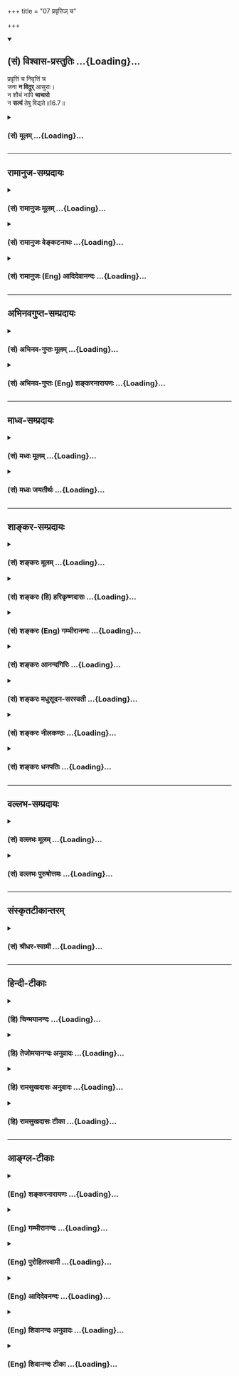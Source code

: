 +++
title = "07 प्रवृत्तिञ् च"

+++
<div class="js_include" newlevelforh1="2" title="(सं) विश्वास-प्रस्तुतिः" unfilled url="/purANam_vaiShNavam/mahAbhAratam/06-bhIShma-parva/03-bhagavad-gItA-parva/saMskRtam/vishvAsa-prastutiH/16_daivAsura-sampad-vib/07_pravRtti~n_cha.md">
<details open><summary><h2>(सं) विश्वास-प्रस्तुतिः ...{Loading}...</h2></summary>

प्रवृत्तिं च निवृत्तिं च  
जना **न विदुर्** आसुराः।  
न शौचं नापि **चाचारो**  
न **सत्यं** तेषु विद्यते॥16.7॥
</details>
</div>
<div class="js_include collapsed" newlevelforh1="3" title="(सं) मूलम्" unfilled url="/purANam_vaiShNavam/mahAbhAratam/06-bhIShma-parva/03-bhagavad-gItA-parva/saMskRtam/mUlam/16_daivAsura-sampad-vib/07_pravRtti~n_cha.md">
<details><summary><h3>(सं) मूलम् ...{Loading}...</h3></summary>

प्रवृत्तिं च निवृत्तिं च जना न विदुरासुराः।  
न शौचं नापि चाचारो न सत्यं तेषु विद्यते।।16.7।।
</details>
</div>


_________________
## रामानुज-सम्प्रदायः
<div class="js_include collapsed" newlevelforh1="3" title="(सं) रामानुजः मूलम्" unfilled url="/purANam_vaiShNavam/mahAbhAratam/06-bhIShma-parva/03-bhagavad-gItA-parva/saMskRtam/rAmAnujaH/mUlam/16_daivAsura-sampad-vib/07_pravRtti~n_cha.md">
<details><summary><h3>(सं) रामानुजः मूलम् ...{Loading}...</h3></summary>

।।16.7।।**प्रवृत्तिं च निवृत्तिं च** अभ्युदयसाधनं मोक्षसाधनं च वैदिकं
धर्मम् **आसुरा न विदुः** न जानन्ति।  
  
**न** च **शौचं** वैदिककर्मयोग्यत्वं शास्त्रसिद्धम् तद् बाह्यम् आभ्यन्तरं
च असुरेषु न विद्यते। **न अपि च आचारः;** तद् बाह्याभ्यन्तरशौचं येन
सन्ध्यावन्दनादिना आचारेण जायते; स अपि आचारः तेषु न विद्यते। तथा उक्तम्
-- सन्ध्याहीनोऽशुचिनित्यमनर्हः सर्वकर्मसु। (दक्षस्मृति 2।23) इति। तथा
**सत्यं** च **तेषु न विद्यते** सत्यं यथार्थज्ञानं भूतहितरूपभाषणं तेषु न
विद्यते। किं च --

</details>
</div>
<div class="js_include collapsed" newlevelforh1="3" title="(सं) रामानुजः वेङ्कटनाथः" unfilled url="/purANam_vaiShNavam/mahAbhAratam/06-bhIShma-parva/03-bhagavad-gItA-parva/saMskRtam/rAmAnujaH/venkaTanAthaH/16_daivAsura-sampad-vib/07_pravRtti~n_cha.md">
<details><summary><h3>(सं) रामानुजः वेङ्कटनाथः ...{Loading}...</h3></summary>

  
  
।।16.7।। अत्र प्रवृत्तिनिवृत्तिशब्दौ न लौकिकविषयौ आसुराणामेव
लौकिकेष्टानिष्टप्राप्तिपरिहारार्थमपथप्रवृत्तेः सत्पथनिवृत्तेश्च
सिद्धत्वात् न च विहितनिषिद्धमात्रविषयौ; रागप्राप्तशास्त्रप्राप्तविषयौ
वा;न शौचं नापि चाचारः इत्यादेः पुनरुक्तिप्रसङ्गात् अतोऽत्र
मुमुक्ष्वपेक्षितप्रवर्तकनिवर्तकधर्मविवेकाभावे तात्पर्यमित्याह --
अभ्युदयसाधनमित्यादिना। तावेतौ धर्मौ स्मर्येतेप्रवृत्तिलक्षणं धर्मं
प्रजापतिरथाब्रवीत् \[म.भा.12।217।4\]निवृत्तिलक्षणं
धर्ममृषिर्नारायणोऽब्रवीत् \[म.भा.12।217।2\] इति। न विदुः इत्यत्रन सत्यं
तेषु विद्यते इतिवदसद्भावमात्रं न विवक्षितम्; अपितु शतकृत्वः
प्रतिपादितेऽपि तमःप्राचुर्यादपरिज्ञानमित्यभिप्रायेणाऽऽह -- न
जानन्तीति। कृत्ययोग्यता इति प्रागुक्तमत्रवदिककर्मयोग्यत्वमित्यनेन
विवृतम्। बाह्यशौचमशुचिसंशीलनादिभिरवश्यकर्तव्याकरणाच्च न विद्यते आन्तरं
त्वात्मगुणाभावात्। न शौचं नापि चाचारः इति क्रमात्कार्यकारणयोर्निषेध
इत्यभिप्रायेणाऽऽह -- तदिति। ननु
सन्ध्यावन्दनादेर्वर्णाश्रमधर्मस्यप्राजापत्यं गृहस्थानां न्यासिनां
ब्रह्मसंज्ञितम्। योगिनाममृतं स्थानं स्वात्मसन्तोषकारिणाम्
\[वि.पु.1।6।36\] इत्यादिभिः फलान्तरं श्रूयते तत्कथं तस्य
शौचहेतुत्वोक्तिः इत्यत्राऽऽह -- यथोक्तमिति। व्यतिरेकोक्त्या
हेतुहेतुमद्भावोऽत्र दृढीकृतः। इदं नित्यकर्मान्तरहानादपि
ग्राह्यम्। यथाज्ञानमित्यादि -- विप्रलम्भरसिकत्वादयथाज्ञानं भाषणाभावः;
हिंसास्वभावत्वाद्धितरूपभाषणाभावः।  
  

</details>
</div>
<div class="js_include collapsed" newlevelforh1="3" title="(सं) रामानुजः (Eng) आदिदेवानन्दः" unfilled url="/purANam_vaiShNavam/mahAbhAratam/06-bhIShma-parva/03-bhagavad-gItA-parva/saMskRtam/rAmAnujaH/english/AdidevAnandaH/16_daivAsura-sampad-vib/07_pravRtti~n_cha.md">
<details><summary><h3>(सं) रामानुजः (Eng) आदिदेवानन्दः ...{Loading}...</h3></summary>

16.7 The demoniac men do not know the 'path of action and renunciation,'
viz., the Vedic Dharma that leads to prosperity and final release.
'Cleanliness' is the competence for performing Vedic rites as established in the Sastras. That 'cleanliness,' be it external or internal, is alien to the demoniac. Nor 'right conduct,' viz., that right conduct such as twilight prayers (Sandhya-vandana) etc., by means of which this internal and external cleanliness arises - even that right conduct is alien to them. For it is declared in: 'He who does not perform twilight prayers, is always unholy and is unfit for any rites'
(Daksha Sm., 2.23). Likewise, 'truth' is not found among them, viz.,
that truthful speech, which is conducive to the welfare of beings and which is in accordance with one's actual knowledge, does not characterise them. Moreover:

</details>
</div>


_________________
## अभिनवगुप्त-सम्प्रदायः
<div class="js_include collapsed" newlevelforh1="3" title="(सं) अभिनव-गुप्तः मूलम्" unfilled url="/purANam_vaiShNavam/mahAbhAratam/06-bhIShma-parva/03-bhagavad-gItA-parva/saMskRtam/abhinava-guptaH/mUlam/16_daivAsura-sampad-vib/07_pravRtti~n_cha.md">
<details><summary><h3>(सं) अभिनव-गुप्तः मूलम् ...{Loading}...</h3></summary>

।।16.7।। आसुरीमाह -- प्रवृत्तिमिति। प्रवृत्तिः -- कुत इदमुत्पन्नमिति।
निवृत्तिः क्व प्रलीयते इति।

</details>
</div>
<div class="js_include collapsed" newlevelforh1="3" title="(सं) अभिनव-गुप्तः (Eng) शङ्करनारायणः" unfilled url="/purANam_vaiShNavam/mahAbhAratam/06-bhIShma-parva/03-bhagavad-gItA-parva/saMskRtam/abhinava-guptaH/english/shankaranArAyaNaH/16_daivAsura-sampad-vib/07_pravRtti~n_cha.md">
<details><summary><h3>(सं) अभिनव-गुप्तः (Eng) शङ्करनारायणः ...{Loading}...</h3></summary>

16.7 Pravrttim etc. Origin : i.e. wherefrom this \[universe\] is born.
Withdrawal : i.e. into what this gets dissolved.

</details>
</div>


_________________
## माध्व-सम्प्रदायः
<div class="js_include collapsed" newlevelforh1="3" title="(सं) मध्वः मूलम्" unfilled url="/purANam_vaiShNavam/mahAbhAratam/06-bhIShma-parva/03-bhagavad-gItA-parva/saMskRtam/madhvaH/mUlam/16_daivAsura-sampad-vib/07_pravRtti~n_cha.md">
<details><summary><h3>(सं) मध्वः मूलम् ...{Loading}...</h3></summary>

।।16.7।। Sri Madhvacharya did not comment on this sloka.

</details>
</div>
<div class="js_include collapsed" newlevelforh1="3" title="(सं) मध्वः जयतीर्थः" unfilled url="/purANam_vaiShNavam/mahAbhAratam/06-bhIShma-parva/03-bhagavad-gItA-parva/saMskRtam/madhvaH/jayatIrthaH/16_daivAsura-sampad-vib/07_pravRtti~n_cha.md">
<details><summary><h3>(सं) मध्वः जयतीर्थः ...{Loading}...</h3></summary>

।।16.7।। Sri Jayatirtha did not comment on this sloka.

</details>
</div>


_________________
## शाङ्कर-सम्प्रदायः
<div class="js_include collapsed" newlevelforh1="3" title="(सं) शङ्करः मूलम्" unfilled url="/purANam_vaiShNavam/mahAbhAratam/06-bhIShma-parva/03-bhagavad-gItA-parva/saMskRtam/shankaraH/mUlam/16_daivAsura-sampad-vib/07_pravRtti~n_cha.md">
<details><summary><h3>(सं) शङ्करः मूलम् ...{Loading}...</h3></summary>

।।16.7।। --,**प्रवृत्तिं च** प्रवर्तनं यस्मिन् पुरुषार्थसाधने कर्तव्ये
प्रवृत्तिः ताम्; **निवृत्तिं च** एतद्विपरीतां यस्मात् अनर्थहेतोः
निवर्तितव्यं सा निवृत्तिः तां च; **जनाः आसुराः न विदुः** न जानन्ति। न
केवलं प्रवृत्तिनिवृत्ती एव ते न विदुः; **न शौचं नापि च आचारः न सत्यं
तेषु** विद्यते अशौचाः अनाचाराः मायाविनः अनृतवादिनो हि आसुराः।। किं च --,

</details>
</div>
<div class="js_include collapsed" newlevelforh1="3" title="(सं) शङ्करः (हि) हरिकृष्णदासः" unfilled url="/purANam_vaiShNavam/mahAbhAratam/06-bhIShma-parva/03-bhagavad-gItA-parva/saMskRtam/shankaraH/hindI/harikRShNadAsaH/16_daivAsura-sampad-vib/07_pravRtti~n_cha.md">
<details><summary><h3>(सं) शङ्करः (हि) हरिकृष्णदासः ...{Loading}...</h3></summary>

।।16.7।। इस अध्यायकी समाप्तिपर्यन्त प्राणियोंके विशेषणोंद्वारा आसुरी
सम्पत्ति दिखलायी जाती है; क्योंकि प्रत्यक्ष कर लेनेसे ही उसका त्याग करना
बन सकता है --, आसुरी स्वभाववाले मनुष्य; प्रवृत्तिको अर्थात् जिस किसी
पुरुषार्थके साधनरूप कर्तव्यकार्यमें प्रवृत्त होना उचित है; उसमें
प्रवृत्त होनेको; और निवृत्तिको; अर्थात् उससे विपरीत जिस किसी अनर्थकारक
कर्मसे निवृत्त होना उचित है; उससे निवृत्त होनेको भी; नहीं जानते। केवल
प्रवृत्तिनिवृत्तिको नहीं जानते; इतना ही नहीं; उनमें न शुद्धि होती है; न
सदाचार होता है; और न सत्य ही होता है। यानी आसुरी प्रकृतिके मनुष्य
अशुद्ध; दुराचारी; कपटी और मिथ्यावादी ही होते हैं।

</details>
</div>
<div class="js_include collapsed" newlevelforh1="3" title="(सं) शङ्करः (Eng) गम्भीरानन्दः" unfilled url="/purANam_vaiShNavam/mahAbhAratam/06-bhIShma-parva/03-bhagavad-gItA-parva/saMskRtam/shankaraH/english/gambhIrAnandaH/16_daivAsura-sampad-vib/07_pravRtti~n_cha.md">
<details><summary><h3>(सं) शङ्करः (Eng) गम्भीरानन्दः ...{Loading}...</h3></summary>

16.7 Na, niether; do the asurah, demoniacal; janah, persons; viduh,
understand; pravritim, what is to be done with regard to that which is a
means to the human ends; and nivirttim, what is not to be done, the
opposite of that (former) and from which source of evil one should
desist. Nor only do they not know what is to be done and what is not to
be done, na, nor; does saucam, purity; na api, or even; acarah, good
conduct; or satyam, truthfulness; vidyate, exist; tesu, in them. The
demons are verily bereft of purity and good conduct; they are deceitful
and given to speaking lies. Further,

</details>
</div>
<div class="js_include collapsed" newlevelforh1="3" title="(सं) शङ्करः आनन्दगिरिः" unfilled url="/purANam_vaiShNavam/mahAbhAratam/06-bhIShma-parva/03-bhagavad-gItA-parva/saMskRtam/shankaraH/AnandagiriH/16_daivAsura-sampad-vib/07_pravRtti~n_cha.md">
<details><summary><h3>(सं) शङ्करः आनन्दगिरिः ...{Loading}...</h3></summary>

।।16.7।। नन्वध्यायशेषेणासुरसंपद्दर्शनमयुक्तं तस्यास्त्याज्यत्वेन
पङ्कप्रक्षालनन्यायावतारादित्याशङ्क्याह -- **प्रत्यक्षीकरणेनेति।**
वर्जनीयामासुरीं संपदं विवृणोति -- **प्रवृत्तिं चेति।** तां विहितां
प्रवृत्तिं न जानन्तीत्यर्थः। तां च निषिद्धां क्रियां न जानन्तीति
संबन्धः। न शौचमित्यादेस्तात्पर्यमाह -- **अनाचारा इति।**
शौचसत्ययोराचारान्तर्भावेऽपि ब्राह्मणपरिव्राजकन्यायेन पृथगुपादानम्।

</details>
</div>
<div class="js_include collapsed" newlevelforh1="3" title="(सं) शङ्करः मधुसूदन-सरस्वती" unfilled url="/purANam_vaiShNavam/mahAbhAratam/06-bhIShma-parva/03-bhagavad-gItA-parva/saMskRtam/shankaraH/madhusUdana-sarasvatI/16_daivAsura-sampad-vib/07_pravRtti~n_cha.md">
<details><summary><h3>(सं) शङ्करः मधुसूदन-सरस्वती ...{Loading}...</h3></summary>

।।16.7।। वर्जनीयामासुरीं संपदं प्राणिविशेषणतया तानहमित्यतः
प्राक्तनैर्द्वादशभिः श्लोकैर्विवृणोति -- प्रवृत्तिमिति। प्रवृत्तिं
प्रवृत्तिविषयं धर्मं चकारात्तत्प्रतिपादकं विधिवाक्यं च एवं
निवृत्तिविषयमधर्मं चकारात्तत्प्रतिपादकं निषेधवाक्यं च आसुरस्वभावा जना न
जानन्ति। अतस्तेषु न द्विविधं शौचं नाप्याचारो मन्वादिभिरुक्तः। न सत्यं च
प्रियहितयथार्थभाषणं विद्यते। सत्यशौचयोराचारान्तर्भावेऽपि
ब्राह्मणपरिव्राजकन्यायेन पृथगुपादानम्। अशौचा अनाचारा अनृतवादिनो ह्यसुरा
मायाविनः प्रसिद्धाः।

</details>
</div>
<div class="js_include collapsed" newlevelforh1="3" title="(सं) शङ्करः नीलकण्ठः" unfilled url="/purANam_vaiShNavam/mahAbhAratam/06-bhIShma-parva/03-bhagavad-gItA-parva/saMskRtam/shankaraH/nIlakaNThaH/16_daivAsura-sampad-vib/07_pravRtti~n_cha.md">
<details><summary><h3>(सं) शङ्करः नीलकण्ठः ...{Loading}...</h3></summary>

।।16.7।। प्रवृत्तिं विधिवाक्यं निवृत्तिं निषेधवाक्यं न विदुः।
धर्माधर्मयोरिष्टानिष्टहेतुत्वज्ञानरहिता इत्यर्थः।

</details>
</div>
<div class="js_include collapsed" newlevelforh1="3" title="(सं) शङ्करः धनपतिः" unfilled url="/purANam_vaiShNavam/mahAbhAratam/06-bhIShma-parva/03-bhagavad-gItA-parva/saMskRtam/shankaraH/dhanapatiH/16_daivAsura-sampad-vib/07_pravRtti~n_cha.md">
<details><summary><h3>(सं) शङ्करः धनपतिः ...{Loading}...</h3></summary>

।।16.7।। ज्ञानं बिना परिवर्जनासंभवादासुरीं संपदं प्राणिविशेषणविषयत्वेन
प्रदर्शयति -- प्रवृत्तिं चेति। आसुरा जनाः प्रवृत्तिं प्रवत्तिविषयं
पुरुषार्थसाधनं चकारात्तद्वाधकं शास्त्रं च। निवृत्तिं
निवृत्तिविषयमनर्थसाधनं तद्वोधकं शास्त्रं च न विदुः। न केवलमेतावदेव किंतु
न शौचं नापि चाचारो न सत्यं तेषु आसुरेषु विद्यते। अशौचाः अनाचारा
मायाविनोऽनृतवादिनो यत आसुरा अत इत्यर्थः। शौचसत्ययोः
मन्वाद्युक्ताचारान्तरर्भावेऽपि ब्राह्मणपरिव्राजकन्यायेन पृथगुपादानम्।

</details>
</div>


_________________
## वल्लभ-सम्प्रदायः
<div class="js_include collapsed" newlevelforh1="3" title="(सं) वल्लभः मूलम्" unfilled url="/purANam_vaiShNavam/mahAbhAratam/06-bhIShma-parva/03-bhagavad-gItA-parva/saMskRtam/vallabhaH/mUlam/16_daivAsura-sampad-vib/07_pravRtti~n_cha.md">
<details><summary><h3>(सं) वल्लभः मूलम् ...{Loading}...</h3></summary>

।।16.7।। सर्वात्मना वर्जनार्थमासुरीं विस्तरशो निरूपयति --
प्रवृत्तिमित्यादिद्वादशभिः। प्रवृत्तिमार्गं वेदोक्तं निवृत्तिमार्गं च न
विदुरासुराःरुचिस्तेषां न कुत्रचित् इति श्रीमुखोक्तिरियम्। कुतः इत्यत आहन
शौचं नापि चाचारो न सत्यं तेषु विद्यते इति मानसकायिकवाचिकदोषसद्भावेन
सर्वत्र कर्मादौ तत्प्रतिपादकशास्त्रे च सत्यत्वानङ्गीकारादित्यर्थः।

</details>
</div>
<div class="js_include collapsed" newlevelforh1="3" title="(सं) वल्लभः पुरुषोत्तमः" unfilled url="/purANam_vaiShNavam/mahAbhAratam/06-bhIShma-parva/03-bhagavad-gItA-parva/saMskRtam/vallabhaH/puruShottamaH/16_daivAsura-sampad-vib/07_pravRtti~n_cha.md">
<details><summary><h3>(सं) वल्लभः पुरुषोत्तमः ...{Loading}...</h3></summary>

  
  
।।16.7।। एवं प्रतिज्ञाय विस्तरेणाऽऽह द्वादशभिः -- प्रवृत्तिमित्यादिभिः।
आसुरा जीवा आसुरसर्ग एवोत्पन्नाः प्रवृत्तिं मदिच्छया
मत्सेवानुकूलधर्मपदार्थादिषु प्रवृर्त्तिं तथैव तदननुकूलेषु च निवृत्तिं न
विदुः; न जानन्तीत्यर्थः। अज्ञाने निदर्शनमाह -- न शौचमिति।
बाह्याभ्यन्तरभेदेन शौचं मत्सेवानुकूलदेहशुद्धिस्तेषु न; नापि च आचारः
आचरणं न च; न सत्यं असत्यं तेषु विद्यते सत्यं नास्तीत्यर्थः।  
  

</details>
</div>


_________________
## संस्कृतटीकान्तरम्
<div class="js_include collapsed" newlevelforh1="3" title="(सं) श्रीधर-स्वामी" unfilled url="/purANam_vaiShNavam/mahAbhAratam/06-bhIShma-parva/03-bhagavad-gItA-parva/saMskRtam/shrIdhara-svAmI/16_daivAsura-sampad-vib/07_pravRtti~n_cha.md">
<details><summary><h3>(सं) श्रीधर-स्वामी ...{Loading}...</h3></summary>

।।16.7।। आसुरीं विस्तरतो निरूपयति **--** **प्रवृत्तिं
चेत्यादिद्वादशभिः।** धर्मे प्रवृत्तिं; अधर्मान्निवृत्तिं च आसुरस्वभावा
जना न जानन्ति। अतः शौचमाचारः सत्यं च तेषु नास्त्येव।

</details>
</div>


_________________
## हिन्दी-टीकाः
<div class="js_include collapsed" newlevelforh1="3" title="(हि) चिन्मयानन्दः" unfilled url="/purANam_vaiShNavam/mahAbhAratam/06-bhIShma-parva/03-bhagavad-gItA-parva/hindI/chinmayAnandaH/16_daivAsura-sampad-vib/07_pravRtti~n_cha.md">
<details><summary><h3>(हि) चिन्मयानन्दः ...{Loading}...</h3></summary>

।।16.7।। यहाँ प्रवृत्ति और निवृत्ति के शब्द क्रमश कर्तव्य कर्म और
अकर्तव्य अर्थात् निषिद्ध कर्म हैं। धार्मिक अनुष्ठानकर्ता कर्तव्य पालन और
निस्वार्थ समाज सेवा के द्वारा न केवल तात्कालिक लाभ को प्राप्त करता है
अपितु अन्तकरण की शुद्धि भी प्राप्त करता है; क्योंकि वह कभी अपने सर्वोच्च
लक्ष्य को विस्मृत नहीं होने देता। निषिद्ध कर्मों से विरति ही निवृत्ति
कहलाती है। अकर्तव्य का त्याग ही मनुष्य के लिए श्रेयस्कर होता है। असुर
लोगों को कर्तव्य और अकर्तव्य का सर्वथा अज्ञान होता है। यहाँ ध्यान देने
योग्य बात यह है कि आसुरी गुणों की सूची अज्ञान से प्रारम्भ होती है। यदि
कोई व्यक्ति अज्ञानवशात् किसी प्रकार का अपराध करता है; तो समाज के सहृदय
पुरुषों के मन में उसके प्रति क्षमा का भाव सहज उदित होता है; भले ही
न्यायालय में उसे क्षमा के योग्य कारण न माना जाये। बाह्य शुद्धि; बहुत कुछ
मात्रा में मनुष्य के आन्तरिक व्यक्तित्व की परिचायक होती है। श्रेष्ठ
शिक्षा और संस्कारी पुरुष में ही यह शुद्धि हमें देखने को मिलती है। अज्ञानी
पुरुष में अन्तर्बाह्य शुद्धि का अभाव होता है। ऐसे अनुशासनविहीन पुरुष का
व्यवहार (आचार) भी विनयपूर्ण नहीं हो सकता; क्योंकि बाह्य आचरण मनुष्य के
स्वभाव की ही अभिव्यक्ति है। इसलिए भगवान् कहते हैं कि आसुरी लोगों में
सदाचार का अभाव स्पष्ट रूप से परिलक्षित होता है। अविवेक; अशौच तथा अनाचार
से युक्त पुरुष अपने वचनों की सत्यता का पालन कभी नहीं कर सकता। यदि हम इन
उल्लिखित गुणों का सावधानीपूर्वक अध्ययन करें; तो हमें स्पष्ट बोध होगा कि
भगवान् के हृदय में इन दुराचारियों के प्रति कितनी करुणा है। सम्पूर्ण गीता
में; इनके प्रति रञ्चमात्र भी प्रतिशोध या द्वेष का भाव प्रकट नहीं किया
गया है। हम यह नहीं कह सकते कि आसुरी पुरुष जानबूझ कर असत्य का अनुकरण करता
है। वास्तविकता यह है कि वह अपने स्वभाव से विवश निष्कपट व्यवहार करने में
स्वयं को सर्वथा असमर्थ पाता है।

</details>
</div>
<div class="js_include collapsed" newlevelforh1="3" title="(हि) तेजोमयानन्दः अनुवादः" unfilled url="/purANam_vaiShNavam/mahAbhAratam/06-bhIShma-parva/03-bhagavad-gItA-parva/hindI/tejomayAnandaH/anuvAdaH/16_daivAsura-sampad-vib/07_pravRtti~n_cha.md">
<details><summary><h3>(हि) तेजोमयानन्दः अनुवादः ...{Loading}...</h3></summary>

।।16.7।। आसुरी स्वभाव के लोग न प्रवृत्ति को; जानते हैं और न निवृत्ति को
उनमें न शुद्धि होती है, न सदाचार और न सत्य ही होता है।।

</details>
</div>
<div class="js_include collapsed" newlevelforh1="3" title="(हि) रामसुखदासः अनुवादः" unfilled url="/purANam_vaiShNavam/mahAbhAratam/06-bhIShma-parva/03-bhagavad-gItA-parva/hindI/rAmasukhadAsaH/anuvAdaH/16_daivAsura-sampad-vib/07_pravRtti~n_cha.md">
<details><summary><h3>(हि) रामसुखदासः अनुवादः ...{Loading}...</h3></summary>

।।16.7।। आसुरी प्रकृतिवाले मनुष्य प्रवृत्ति और निवृत्तिको नहीं जानते और
उनमें न बाह्यशुद्धि, न श्रेष्ठ आचरण तथा न सत्य-पालन ही होता है।

</details>
</div>
<div class="js_include collapsed" newlevelforh1="3" title="(हि) रामसुखदासः टीका" unfilled url="/purANam_vaiShNavam/mahAbhAratam/06-bhIShma-parva/03-bhagavad-gItA-parva/hindI/rAmasukhadAsaH/TIkA/16_daivAsura-sampad-vib/07_pravRtti~n_cha.md">
<details><summary><h3>(हि) रामसुखदासः टीका ...{Loading}...</h3></summary>

।।16.7।।***व्याख्या --***  **प्रवृत्तिं च निवृत्तिं च जना न
विदुरासुराः --** आजकलके उच्छृङ्खल वातावरण; खानपान; शिक्षा आदिके प्रभावसे
प्रायः मनुष्य प्रवृत्ति और निवृत्तिको अर्थात् किसमें प्रवृत्त होना
चाहिये और किससे निवृत्त होना चाहिये -- इसको नहीं जानते और जानना चाहते भी
नहीं। कोई इसको बताना चाहे; तो उसकी मानते नहीं; प्रत्युत उसकी हँसी उड़ाते
हैं; उसे मूर्ख समझते हैं और अभिमानके कारण अपनेको बड़ा बुद्धिमान् समझते
हैं। कुछ लोग (प्रवृत्ति और निवृत्तिको) जानते भी हैं; पर उनपर
आसुरीसम्पदाका विशेष प्रभाव होनेसे उनकी विहित कार्योंमें प्रवृत्ति और
निषिद्ध कार्योंसे निवृत्ति नहीं होती। इस कारण सबसे पहले आसुरीसम्पत्ति
आती है -- प्रवृत्ति और निवृत्तिको न जाननेसे। प्रवृत्ति और निवृत्तिको कैसे
जाना जाय इसे गुरुके द्वारा; ग्रन्थके द्वारा; विचारके द्वारा जाना जा सकता
है इसके अलावा उस मनुष्यपर कोई आफत आ जाय; वह मुसीबतमें फँस जाय; कोई
विचित्र घटना घट जाय; तो विवेकशक्ति जाग्रत् हो जाती है। किसी महापुरुषके
दर्शन हो जानेसे पूर्वसंस्कारवश मनुष्यकी वृत्ति बदल जाती है अथवा जिन
स्थानोंपर बड़ेबड़े प्रभावशाली सन्त हुए हैं; उन स्थलोंमें; तीर्थोंमें
जानेसे भी विवेकशक्ति जाग्रत् हो जाती है। विवेकशक्ति प्राणिमात्रमें रहती
है। परन्तु पशुपक्षी आदि योनियोंमें इसको विकसित करनेका अवसर; स्थान और
योग्यता नहीं है एवं मनुष्यमें उसको विकसित करनेका अवसर; स्थान और योग्यता
भी है। पशुपक्षी आदिमें वह विवेकशक्ति केवल अपने शरीरनिर्वाहतक ही सीमित
रहती है; पर मनुष्य उस विवेकशक्तिसे अपना और अपने परिवारका तथा अन्य
प्राणियोंका भी पालनपोषण कर सकता है; और दुर्गुणदुराचारोंका त्याग करके
सद्गुणसदाचारोंको भी ला सकता है। मनुष्य इसमें सर्वथा स्वतन्त्र है क्योंकि
वह साधनयोनि है। परन्तु पक्षुपक्षी इसमें स्वतन्त्र नहीं हैं क्योंकि वह
भोगयोनि है। जब मनुष्योंकी खानेपीने आदिमें ही विशेष वृत्ति रहती है; तब
उनमें कर्तव्यअकर्तव्यका होश नहीं रहता। ऐसे मनुष्योंमें पशुओंकी तरह
दैवीसम्पत्ति छिपी हुई रहती है; सामने नहीं आती। ऐसे मनुष्योंके लिये भी
भगवान्ने **जनाः** पद दिया है अर्थात् वे भी मनुष्य कहलानेके लायक हैं
क्योंकि उनमें दैवीसम्पत्ति प्रकट हो सकती है।  
  
**विशेष बात**  
  
**जनाः** (16। 7) से लेकर **नराधमान्** (16। 19) पदतक बीचमें आये हुए
श्लोकोंमें कहीं भी भगवान्ने मनुष्यवाचक शब्द नहीं दिया है। इसका तात्पर्य
यह है कि यद्यपि मनुष्यमें आसुरीसम्पत्तिका त्याग करनेकी तथा
दैवीसम्पत्तिको धारण करनेकी योग्यता है; तथापि जो मनुष्य होकर भी
दैवीसम्पत्तिको धारण न करके आसुरीसम्पत्तिको बनाये रखते हैं; वे मनुष्य
कहलानेलायक नहीं हैं। वे पशुओंसे और नारकीय प्राणियोंसे भी गयेबीते हैं
क्योंकि पशु और नारकीय प्राणी तो पापोंका फल भोगकर पवित्रताकी तरफ जा रहे
हैं और ये आसुर स्वभाववाले मनुष्य जिस पुण्यसे मनुष्यशरीर मिला है; उसको
नष्ट करके और यहाँ नयेनये पाप बटोरकर पशुपक्षी आदि योनियों तथा नरकोंकी तरफ
जा रहे हैं। अतः उनकी दुर्गतिका वर्णन इसी अध्यायके सोलहवें और उन्नीसवें
श्लोकोंमें किया गया है। भगवान्ने आसुर मनुष्योंके जितने लक्षण बताये हैं;
उनमें उनको पशु आदिका विशेषण न देकर **अशुभान्;**,**नराधमान्** विशेषण दिये
हैं। कारण यह कि पशु आदि इतने पापी नहीं हैं और उनके दर्शनसे पाप भी नहीं
लगता; पर आसुर मनुष्योंमें विशेष पाप होते हैं और उनके दर्शनसे पाप लगता
है; अपवित्रता आती है। इसी अध्यायके बाईसवें श्लोकमें **नरः** पद देकर यह
बताते हैं कि जो कामक्रोधलोभरूप नरकके द्वारोंसे छूटकर,अपने कल्याणका आचरण
करता है; वही मनुष्य कहलानेलायक है। पाँचवें अध्यायके तेईसवें श्लोकमें भी
**नरः** पदसे इसी बातको पुष्ट किया गया है।**न शौचं नापि चाचारो न सत्यं
तेषु विद्यते --** प्रवृत्ति और निवृत्तिको न जाननेसे उन आसुर
स्वभाववालोंमें शुद्धिअशुद्धिका खयाल नहीं रहता। उनको सांसारिक बर्तावका;
व्यवहारका भी खयाल नहीं होता अर्थात् मातापिता आदि बड़ेबूढ़ोंके साथ तथा
अन्य मनुष्योंके साथ कैसा बर्ताव करना चाहिये और कैसे नहीं करना चाहिये --
इस बातको वे जानते ही नहीं। उनमें सत्य नहीं होता अर्थात् वे असत्य बोलते
हैं और आचरण भी असत्य ही करते हैं। इन सबका तात्पर्य यह है कि वे पुरुष
असुर हैं। खानापीना; आरामसे रहना तथा मैं जीता रहूँ; संसारका सुख भोगता
रहूँ और संग्रह करता रहूँ आदि उद्देश्य होनेसे उनकी शौचाचार और सदाचारकी
तरफ दृष्टि ही नहीं जाती।  
  
भगवान्ने दूसरे अध्यायके चौवालीसवें श्लोकमें बताया है कि वैदिक
प्रक्रियाके अनुसार सांसारिक भोग और संग्रहमें लगे हुए पुरुषोंमें भी
परमात्माकी प्राप्तिका एक निश्चय नहीं होता। भाव यह है कि आसुरीसम्पदाका
अंश रहनेके कारण जब ऐसे शास्त्रविधिसे यज्ञादि कर्मोंमें लगे हुए पुरुष भी
परमात्माका एक निश्चय नहीं कर पाते; तब जिन पुरुषोंमें आसुरीसम्पदा विशेष
बढ़ी हुई है अर्थात् जो अन्यायपूर्वक भोग और संग्रहमें लगे हुए हैं; उनकी
बुद्धिमें परमात्माका एक निश्चय होना कितना कठिन है **(टिप्पणी प₀ 815)**  
  
***सम्बन्ध --***  जहाँ सत्कर्मोंमें प्रवृत्ति नहीं होती; वहाँ
सद्भावोंका भी निरादर होता है अर्थात् सद्भाव दबते चले जाते हैं -- अब इसको
बताते हैं।

</details>
</div>


_________________
## आङ्ग्ल-टीकाः
<div class="js_include collapsed" newlevelforh1="3" title="(Eng) शङ्करनारायणः" unfilled url="/purANam_vaiShNavam/mahAbhAratam/06-bhIShma-parva/03-bhagavad-gItA-parva/english/shankaranArAyaNaH/16_daivAsura-sampad-vib/07_pravRtti~n_cha.md">
<details><summary><h3>(Eng) शङ्करनारायणः ...{Loading}...</h3></summary>

16.7. The demoniac men do not know the origin and the withdrawal;
neither purity, nor good conduct, nor truth does exist in them.

</details>
</div>
<div class="js_include collapsed" newlevelforh1="3" title="(Eng) गम्भीरानन्दः" unfilled url="/purANam_vaiShNavam/mahAbhAratam/06-bhIShma-parva/03-bhagavad-gItA-parva/english/gambhIrAnandaH/16_daivAsura-sampad-vib/07_pravRtti~n_cha.md">
<details><summary><h3>(Eng) गम्भीरानन्दः ...{Loading}...</h3></summary>

16.7 Neither do the demoniacal persons under-stand what is to be done and what is not to be done; nor does purity, or even good conduct or truthfulness exist in them.

</details>
</div>
<div class="js_include collapsed" newlevelforh1="3" title="(Eng) पुरोहितस्वामी" unfilled url="/purANam_vaiShNavam/mahAbhAratam/06-bhIShma-parva/03-bhagavad-gItA-parva/english/purohitasvAmI/16_daivAsura-sampad-vib/07_pravRtti~n_cha.md">
<details><summary><h3>(Eng) पुरोहितस्वामी ...{Loading}...</h3></summary>

16.7 The godless do not know how to act or how to renounce. They have neither purity nor truth. They do not understand the right principles of conduct.

</details>
</div>
<div class="js_include collapsed" newlevelforh1="3" title="(Eng) आदिदेवनन्दः" unfilled url="/purANam_vaiShNavam/mahAbhAratam/06-bhIShma-parva/03-bhagavad-gItA-parva/english/AdidevanandaH/16_daivAsura-sampad-vib/07_pravRtti~n_cha.md">
<details><summary><h3>(Eng) आदिदेवनन्दः ...{Loading}...</h3></summary>

16.7 The demoniac men know neither action nor renunciation. Cleanliness is not in them, nor even right conduct, nor truth.

</details>
</div>
<div class="js_include collapsed" newlevelforh1="3" title="(Eng) शिवानन्दः अनुवादः" unfilled url="/purANam_vaiShNavam/mahAbhAratam/06-bhIShma-parva/03-bhagavad-gItA-parva/english/shivAnandaH/anuvAdaH/16_daivAsura-sampad-vib/07_pravRtti~n_cha.md">
<details><summary><h3>(Eng) शिवानन्दः अनुवादः ...{Loading}...</h3></summary>

16.7 The demoniacal know not what to do and what to refrain from;
neither purity, nor right conduct nor truth is found in them.

</details>
</div>
<div class="js_include collapsed" newlevelforh1="3" title="(Eng) शिवानन्दः टीका" unfilled url="/purANam_vaiShNavam/mahAbhAratam/06-bhIShma-parva/03-bhagavad-gItA-parva/english/shivAnandaH/TIkA/16_daivAsura-sampad-vib/07_pravRtti~n_cha.md">
<details><summary><h3>(Eng) शिवानन्दः टीका ...{Loading}...</h3></summary>

16.7 प्रवृत्तिम् action; च and; निवृत्तिम् inaction; च and; जनाः men; न
not; विदुः know; आसुराः the demoniac; न not; शौचम् purity; न not; अपि
also; च and; आचारः (right) conduct; न not; सत्यम् truth; तेषु in them;
विद्यते is.Commentary The demoniacal do not understand the nature of action and inaction (right abstinence). The idea of a Self apart from the body; doing nothing (actionless) but imply watching the play of the Gunas is something incomprehensible to them. They have no consideration for the interest of others. They work for the sake of their bodies or sensual enjoyment. They are greedy; selfish and cruel. Therefore; they have neither good conduct nor good behaviour. They are untruthful;
unjust and impure. They do not know what actions they should do in order to attain the goal of life or end of human existence; nor from what actions they should refrain to ward off,evil.Those who are endowed with demoniacal alities are sunk in the mire of ignorance. They are totally ignorant of what is prescribed or what is prohibited action. They have not the least idea of what purity or cleanliness is. Their actions are crooked. They know neither right Pravritti nor right Nivritti. They have no idea of virtue or vice or of scriptural injunctions or prohibitions.
They will never speak loving words. They are hypocrites and liars.

</details>
</div>

